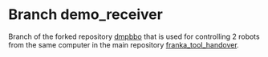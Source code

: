 # Branch demo_receiver

Branch of the forked repository [dmpbbo](https://github.com/stulp/dmpbbo) that is used for controlling 2 robots from the same computer in the main repository [franka_tool_handover](https://github.com/ignacio-pm/franka_tool_handover).